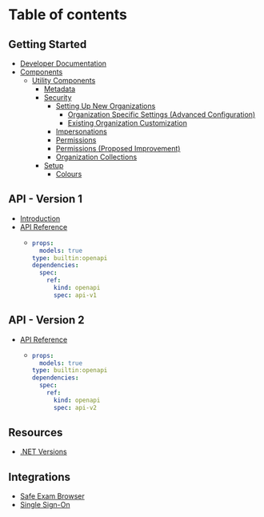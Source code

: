 # Table of contents

## Getting Started

* [Developer Documentation](README.md)
* [Components](components/README.md)
  * [Utility Components](components/utility-components/README.md)
    * [Metadata](components/utility-components/metadata.md)
    * [Security](components/utility-components/security/README.md)
      * [Setting Up New Organizations](components/utility-components/security/setting-up-new-organizations/README.md)
        * [Organization Specific Settings (Advanced Configuration)](components/utility-components/security/setting-up-new-organizations/organization-specific-settings-advanced-configuration.md)
        * [Existing Organization Customization](components/utility-components/security/setting-up-new-organizations/existing-organization-customization.md)
      * [Impersonations](components/utility-components/security/impersonations.md)
      * [Permissions](components/utility-components/security/permissions.md)
      * [Permissions (Proposed Improvement)](components/utility-components/security/permissions-proposed-improvement.md)
      * [Organization Collections](components/utility-components/security/organization-collections.md)
    * [Setup](components/utility-components/setup/README.md)
      * [Colours](components/utility-components/setup/colours.md)

## API - Version 1

* [Introduction](api-version-1/introduction.md)
* [API Reference](api-v1/api-reference/README.md)
  * ```yaml
    props:
      models: true
    type: builtin:openapi
    dependencies:
      spec:
        ref:
          kind: openapi
          spec: api-v1
    ```

## API - Version 2

* [API Reference](api-v2/api-reference/README.md)
  * ```yaml
    props:
      models: true
    type: builtin:openapi
    dependencies:
      spec:
        ref:
          kind: openapi
          spec: api-v2
    ```

## Resources

* [.NET Versions](dotnet-versions.md)

## Integrations

* [Safe Exam Browser](integrations/safe-exam-browser.md)
* [Single Sign-On](integrations/single-sign-on.md)

